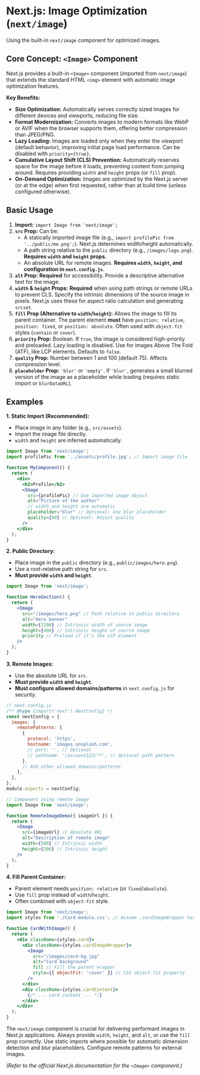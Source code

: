 # Next.js: Image Optimization (`next/image`)

Using the built-in `next/image` component for optimized images.

## Core Concept: `<Image>` Component

Next.js provides a built-in `<Image>` component (imported from `next/image`) that extends the standard HTML `<img>` element with automatic image optimization features.

**Key Benefits:**

*   **Size Optimization:** Automatically serves correctly sized images for different devices and viewports, reducing file size.
*   **Format Modernization:** Converts images to modern formats like WebP or AVIF when the browser supports them, offering better compression than JPEG/PNG.
*   **Lazy Loading:** Images are loaded only when they enter the viewport (default behavior), improving initial page load performance. Can be disabled with `priority={true}`.
*   **Cumulative Layout Shift (CLS) Prevention:** Automatically reserves space for the image before it loads, preventing content from jumping around. Requires providing `width` and `height` props (or `fill` prop).
*   **On-Demand Optimization:** Images are optimized by the Next.js server (or at the edge) when first requested, rather than at build time (unless configured otherwise).

## Basic Usage

1.  **Import:** `import Image from 'next/image';`
2.  **`src` Prop:** Can be:
    *   A statically imported image file (e.g., `import profilePic from '../public/me.png';`). Next.js determines width/height automatically.
    *   A path string relative to the `public` directory (e.g., `/images/logo.png`). **Requires `width` and `height` props.**
    *   An absolute URL for remote images. **Requires `width`, `height`, and configuration in `next.config.js`**.
3.  **`alt` Prop:** **Required** for accessibility. Provide a descriptive alternative text for the image.
4.  **`width` & `height` Props:** **Required** when using path strings or remote URLs to prevent CLS. Specify the intrinsic dimensions of the source image in pixels. Next.js uses these for aspect ratio calculation and generating `srcset`.
5.  **`fill` Prop (Alternative to `width`/`height`):** Allows the image to fill its parent container. The parent element **must** have `position: relative`, `position: fixed`, or `position: absolute`. Often used with `object-fit` styles (`contain` or `cover`).
6.  **`priority` Prop:** Boolean. If `true`, the image is considered high-priority and preloaded. Lazy loading is disabled. Use for images Above The Fold (ATF), like LCP elements. Defaults to `false`.
7.  **`quality` Prop:** Number between 1 and 100 (default 75). Affects compression level.
8.  **`placeholder` Prop:** `'blur'` or `'empty'`. If `'blur'`, generates a small blurred version of the image as a placeholder while loading (requires static import or `blurDataURL`).

## Examples

**1. Static Import (Recommended):**

*   Place image in any folder (e.g., `src/assets`).
*   Import the image file directly.
*   `width` and `height` are inferred automatically.

```jsx
import Image from 'next/image';
import profilePic from '../assets/profile.jpg'; // Import image file

function MyComponent() {
  return (
    <div>
      <h2>Profile</h2>
      <Image
        src={profilePic} // Use imported image object
        alt="Picture of the author"
        // width and height are automatic
        placeholder="blur" // Optional: Use blur placeholder
        quality={80} // Optional: Adjust quality
      />
    </div>
  );
}
```

**2. Public Directory:**

*   Place image in the `public` directory (e.g., `public/images/hero.png`).
*   Use a root-relative path string for `src`.
*   **Must provide `width` and `height`**.

```jsx
import Image from 'next/image';

function HeroSection() {
  return (
    <Image
      src="/images/hero.png" // Path relative to public directory
      alt="Hero banner"
      width={1200} // Intrinsic width of source image
      height={400} // Intrinsic height of source image
      priority // Preload if it's the LCP element
    />
  );
}
```

**3. Remote Images:**

*   Use the absolute URL for `src`.
*   **Must provide `width` and `height`**.
*   **Must configure allowed domains/patterns** in `next.config.js` for security.

```javascript
// next.config.js
/** @type {import('next').NextConfig} */
const nextConfig = {
  images: {
    remotePatterns: [
      {
        protocol: 'https',
        hostname: 'images.unsplash.com',
        // port: '', // Optional
        // pathname: '/account123/**', // Optional path pattern
      },
      // Add other allowed domains/patterns
    ],
  },
};
module.exports = nextConfig;
```

```jsx
// Component using remote image
import Image from 'next/image';

function RemoteImageDemo({ imageUrl }) {
  return (
    <Image
      src={imageUrl} // Absolute URL
      alt="Description of remote image"
      width={500} // Intrinsic width
      height={300} // Intrinsic height
    />
  );
}
```

**4. Fill Parent Container:**

*   Parent element needs `position: relative` (or `fixed`/`absolute`).
*   Use `fill` prop instead of `width`/`height`.
*   Often combined with `object-fit` style.

```jsx
import Image from 'next/image';
import styles from './Card.module.css'; // Assume .cardImageWrapper has position: relative

function CardWithImage() {
  return (
    <div className={styles.card}>
      <div className={styles.cardImageWrapper}>
        <Image
          src="/images/card-bg.jpg"
          alt="Card background"
          fill // Fill the parent wrapper
          style={{ objectFit: 'cover' }} // CSS object-fit property
        />
      </div>
      <div className={styles.cardContent}>
        {/* ... card content ... */}
      </div>
    </div>
  );
}
```

The `next/image` component is crucial for delivering performant images in Next.js applications. Always provide `width`, `height`, and `alt`, or use the `fill` prop correctly. Use static imports where possible for automatic dimension detection and blur placeholders. Configure remote patterns for external images.

*(Refer to the official Next.js documentation for the `<Image>` component.)*